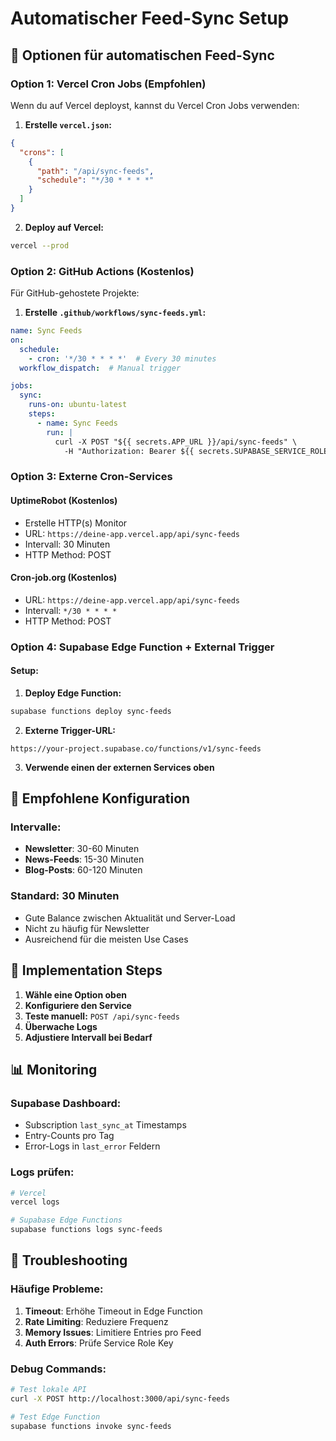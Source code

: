 # Automatischer Feed-Sync Setup

## 🔄 Optionen für automatischen Feed-Sync

### Option 1: Vercel Cron Jobs (Empfohlen)
Wenn du auf Vercel deployst, kannst du Vercel Cron Jobs verwenden:

1. **Erstelle `vercel.json`:**
```json
{
  "crons": [
    {
      "path": "/api/sync-feeds",
      "schedule": "*/30 * * * *"
    }
  ]
}
```

2. **Deploy auf Vercel:**
```bash
vercel --prod
```

### Option 2: GitHub Actions (Kostenlos)
Für GitHub-gehostete Projekte:

1. **Erstelle `.github/workflows/sync-feeds.yml`:**
```yaml
name: Sync Feeds
on:
  schedule:
    - cron: '*/30 * * * *'  # Every 30 minutes
  workflow_dispatch:  # Manual trigger

jobs:
  sync:
    runs-on: ubuntu-latest
    steps:
      - name: Sync Feeds
        run: |
          curl -X POST "${{ secrets.APP_URL }}/api/sync-feeds" \
            -H "Authorization: Bearer ${{ secrets.SUPABASE_SERVICE_ROLE_KEY }}"
```

### Option 3: Externe Cron-Services

#### UptimeRobot (Kostenlos)
- Erstelle HTTP(s) Monitor
- URL: `https://deine-app.vercel.app/api/sync-feeds`
- Intervall: 30 Minuten
- HTTP Method: POST

#### Cron-job.org (Kostenlos)
- URL: `https://deine-app.vercel.app/api/sync-feeds`
- Intervall: `*/30 * * * *`
- HTTP Method: POST

### Option 4: Supabase Edge Function + External Trigger

#### Setup:
1. **Deploy Edge Function:**
```bash
supabase functions deploy sync-feeds
```

2. **Externe Trigger-URL:**
```
https://your-project.supabase.co/functions/v1/sync-feeds
```

3. **Verwende einen der externen Services oben**

## 🎯 Empfohlene Konfiguration

### Intervalle:
- **Newsletter**: 30-60 Minuten
- **News-Feeds**: 15-30 Minuten  
- **Blog-Posts**: 60-120 Minuten

### Standard: **30 Minuten**
- Gute Balance zwischen Aktualität und Server-Load
- Nicht zu häufig für Newsletter
- Ausreichend für die meisten Use Cases

## 🔧 Implementation Steps

1. **Wähle eine Option oben**
2. **Konfiguriere den Service**
3. **Teste manuell:** `POST /api/sync-feeds`
4. **Überwache Logs**
5. **Adjustiere Intervall bei Bedarf**

## 📊 Monitoring

### Supabase Dashboard:
- Subscription `last_sync_at` Timestamps
- Entry-Counts pro Tag
- Error-Logs in `last_error` Feldern

### Logs prüfen:
```bash
# Vercel
vercel logs

# Supabase Edge Functions  
supabase functions logs sync-feeds
```

## 🚨 Troubleshooting

### Häufige Probleme:
1. **Timeout**: Erhöhe Timeout in Edge Function
2. **Rate Limiting**: Reduziere Frequenz
3. **Memory Issues**: Limitiere Entries pro Feed
4. **Auth Errors**: Prüfe Service Role Key

### Debug Commands:
```bash
# Test lokale API
curl -X POST http://localhost:3000/api/sync-feeds

# Test Edge Function
supabase functions invoke sync-feeds
```
